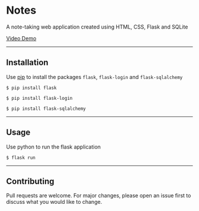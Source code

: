 # Notes
A note-taking web application created using HTML, CSS, Flask and SQLite

[Video Demo](https://www.youtube.com/watch?v=UlRzfZUTHnY)

---

## Installation
Use [pip](https://pip.pypa.io/en/stable/) to install the packages `flask`, `flask-login` and `flask-sqlalchemy`
```
$ pip install flask
```
```
$ pip install flask-login
```
```
$ pip install flask-sqlalchemy
```

---

## Usage
Use python to run the flask application
```
$ flask run
```

---

## Contributing
Pull requests are welcome. For major changes, please open an issue first
to discuss what you would like to change.